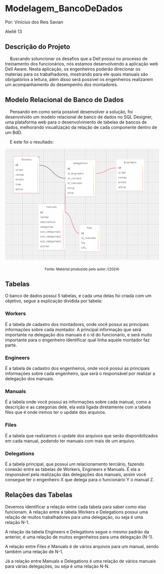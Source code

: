 # Modelagem_BancoDeDados

Por: Vinicius dos Reis Savian

Ateliê 13

## Descrição do Projeto
&nbsp;&nbsp;&nbsp;&nbsp;Buscando soluncionar os desafios que a Dell possui no processo de treinamento dos funcionários, nós estamos desenvolvendo a aplicação web Dell Aware. Nesta aplicação, os engenheiros poderão direcionar os materias para os trabalhadores, mostrando para ele quais manuais são obrigatórios a leitura, além disso será possivel os engenheiros realizarem um acompanhamento do desempenho dos montadores.

## Modelo Relacional de Banco de Dados
&nbsp;&nbsp;&nbsp;&nbsp;Pensando em como seria possível desenvolver a solução, foi desenvolvido um modelo relacional de banco de dados no SQL Designer, uma plataforma web para o desenvolvimento de tabelas de bancos de dados, melhorando visualização da relação de cada componente dentro de um BdD.

&nbsp;&nbsp;&nbsp;&nbsp;E este foi o resultado:

<div align='center'>
<img src="/assets/image.png" alt='Modelo Relacional de Banco de Dados'>

<sub>Fonte: Material produzido pelo autor /(2024)</sub>
</div>

## Tabelas
O banco de dados possui 5 tabelas, e cada uma delas foi criada com um objetivo, segue a explicação dividida por tabela:

### Workers
É a tabela de cadastro dos montadores, onde você possui as principais informações sobre cada montador. A principal informação que será importante na delegação dos manuais é o id do funcionário, e será muito importante para o engenheiro identificar qual linha aquele montador faz parte.

### Engineers
É a tabela de cadastro dos engenheiros, onde você possui as principais informações sobre cada engenheiro, que será o responsável por realizar a delegação dos manuais.

### Manuals
É a tabela onde você possui as informações sobre cada manual, como a descrição e as categorias dele, ela está ligada diretamente com a tabela files que é onde iremos ter o update dos arquivos.

### Files
É a tabela que realizamos o update dos arquivos que serão disponibilizados em cada manual, podendo ter manuais com mais de um arquivo.

### Delegations
É a tabela principal, que possui um relacionamento terciário, fazendo conexão entre as tabelas de Workers, Engineers e Manuals. É ela a responsável pela realização das delegações dos manuais, assim você consegue ter o engenheiro X que delega para o funcionário Y o manual Z.

## Relações das Tabelas

Devemos identificar a relação entre cada tabela para saber como elas funcionam. A relação entre a tabela Workers e Delegations possui uma relação de muitos trabalhadores para uma delegação, ou seja é uma relação N-1.

A relação da tabela Engineers e Delegations segue o mesmo padrão da anterior, é uma relação de muitos engenheiros para uma delegação (N-1).

A relação entre Files e Manuals é de vários arquivos para um manual, sendo também uma relação de N-1.

Já a relação entre Manuals e Delegations é uma relação de vários manuais para várias delegações, ou seja é uma relação N-N.
